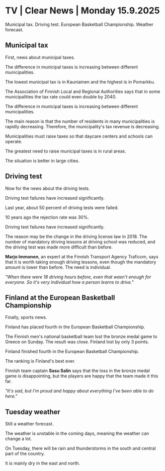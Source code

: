 # TV | Clear News | Monday 15.9.2025

Municipal tax. Driving test. European Basketball Championship. Weather forecast.

## Municipal tax

First, news about municipal taxes.

The difference in municipal taxes is increasing between different municipalities.

The lowest municipal tax is in Kauniainen and the highest is in Pomarkku.

The Association of Finnish Local and Regional Authorities says that in some municipalities the tax rate could even double by 2040.

The difference in municipal taxes is increasing between different municipalities.

The main reason is that the number of residents in many municipalities is rapidly decreasing. Therefore, the municipality's tax revenue is decreasing.

Municipalities must raise taxes so that daycare centers and schools can operate.

The greatest need to raise municipal taxes is in rural areas.

The situation is better in large cities.

## Driving test

Now for the news about the driving tests.

Driving test failures have increased significantly.

Last year, about 50 percent of driving tests were failed.

10 years ago the rejection rate was 30%.

Driving test failures have increased significantly.

The reason may be the change in the driving license law in 2018. The number of mandatory driving lessons at driving school was reduced, and the driving test was made more difficult than before.

**Marjo Immonen**, an expert at the Finnish Transport Agency Traficom, says that it is worth taking enough driving lessons, even though the mandatory amount is lower than before. The need is individual.

*"When there were 18 driving hours before, even that wasn't enough for everyone. So it's very individual how a person learns to drive."*

## Finland at the European Basketball Championship

Finally, sports news.

Finland has placed fourth in the European Basketball Championship.

The Finnish men's national basketball team lost the bronze medal game to Greece on Sunday. The result was close. Finland lost by only 3 points.

Finland finished fourth in the European Basketball Championship.

The ranking is Finland's best ever.

Finnish team captain **Sasu Salin** says that the loss in the bronze medal game is disappointing, but the players are happy that the team made it this far.

*"It's sad, but I'm proud and happy about everything I've been able to do here."*

## Tuesday weather

Still a weather forecast.

The weather is unstable in the coming days, meaning the weather can change a lot.

On Tuesday, there will be rain and thunderstorms in the south and central part of the country.

It is mainly dry in the east and north.
